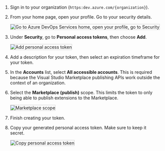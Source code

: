 1. Sign in to your organization 
(```https:dev.azure.com/{organization}```).

0.	From your home page, open your profile. 
Go to your security details.

	<img alt="Go to Azure DevOps Services home, open your profile, go to Security" src="/azure/devops/extend/_shared/procedures/_img/create-pat/my-profile.png" style="border: 1px solid #CCCCCC" />
 
1. Under **Security**, go to **Personal access tokens**, 
then choose **Add**.

   <img alt="Add personal access token" src="/azure/devops/extend/_shared/procedures/_img/create-pat/add-personal-access-token.png" style="border: 1px solid #CCCCCC" />
 
1. Add a description for your token, 
then select an expiration timeframe for your token.

1. In the **Accounts** list, 
select **All accessible accounts**. 
This is required because the Visual Studio Marketplace 
publishing APIs work outside the context of an organization.

1. Select the **Marketplace (publish)** scope. 
This limits the token to only being able 
to publish extensions to the Marketplace.

   <img alt="Marketplace scope" src="/azure/devops/extend/_shared/procedures/_img/create-pat/marketplace-scope.png" style="border: 1px solid #CCCCCC" />
       
1. Finish creating your token. 
    
2. Copy your generated personal access token. 
Make sure to keep it secret.

   <img alt="Copy personal access token" src="/azure/devops/extend/_shared/procedures/_img/create-pat/copy-pat.png" style="border: 1px solid #CCCCCC" />
   